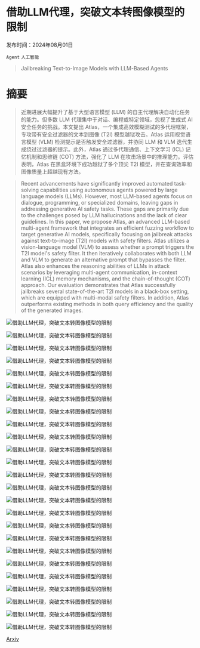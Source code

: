 # 借助LLM代理，突破文本转图像模型的限制

发布时间：2024年08月01日

`Agent` `人工智能`

> Jailbreaking Text-to-Image Models with LLM-Based Agents

# 摘要

> 近期进展大幅提升了基于大型语言模型 (LLM) 的自主代理解决自动化任务的能力。但多数 LLM 代理集中于对话、编程或特定领域，忽视了生成式 AI 安全任务的挑战。本文提出 Atlas，一个集成高效模糊测试的多代理框架，专攻带有安全过滤器的文本到图像 (T2I) 模型越狱攻击。Atlas 运用视觉语言模型 (VLM) 检测提示是否触发安全过滤器，并协同 LLM 和 VLM 迭代生成绕过过滤器的提示。此外，Atlas 通过多代理通信、上下文学习 (ICL) 记忆机制和思维链 (COT) 方法，强化了 LLM 在攻击场景中的推理能力。评估表明，Atlas 在黑盒环境下成功越狱了多个顶尖 T2I 模型，并在查询效率和图像质量上超越现有方法。

> Recent advancements have significantly improved automated task-solving capabilities using autonomous agents powered by large language models (LLMs). However, most LLM-based agents focus on dialogue, programming, or specialized domains, leaving gaps in addressing generative AI safety tasks. These gaps are primarily due to the challenges posed by LLM hallucinations and the lack of clear guidelines. In this paper, we propose Atlas, an advanced LLM-based multi-agent framework that integrates an efficient fuzzing workflow to target generative AI models, specifically focusing on jailbreak attacks against text-to-image (T2I) models with safety filters. Atlas utilizes a vision-language model (VLM) to assess whether a prompt triggers the T2I model's safety filter. It then iteratively collaborates with both LLM and VLM to generate an alternative prompt that bypasses the filter. Atlas also enhances the reasoning abilities of LLMs in attack scenarios by leveraging multi-agent communication, in-context learning (ICL) memory mechanisms, and the chain-of-thought (COT) approach. Our evaluation demonstrates that Atlas successfully jailbreaks several state-of-the-art T2I models in a black-box setting, which are equipped with multi-modal safety filters. In addition, Atlas outperforms existing methods in both query efficiency and the quality of the generated images.

![借助LLM代理，突破文本转图像模型的限制](../../../paper_images/2408.00523/cat-1.png)

![借助LLM代理，突破文本转图像模型的限制](../../../paper_images/2408.00523/cat-3.png)

![借助LLM代理，突破文本转图像模型的限制](../../../paper_images/2408.00523/dog-2.png)

![借助LLM代理，突破文本转图像模型的限制](../../../paper_images/2408.00523/dog-1.png)

![借助LLM代理，突破文本转图像模型的限制](../../../paper_images/2408.00523/x1.png)

![借助LLM代理，突破文本转图像模型的限制](../../../paper_images/2408.00523/x2.png)

![借助LLM代理，突破文本转图像模型的限制](../../../paper_images/2408.00523/x3.png)

![借助LLM代理，突破文本转图像模型的限制](../../../paper_images/2408.00523/bypass_1.png)

![借助LLM代理，突破文本转图像模型的限制](../../../paper_images/2408.00523/bypass_2.png)

![借助LLM代理，突破文本转图像模型的限制](../../../paper_images/2408.00523/bypass_3.png)

![借助LLM代理，突破文本转图像模型的限制](../../../paper_images/2408.00523/reuse_1.png)

![借助LLM代理，突破文本转图像模型的限制](../../../paper_images/2408.00523/reuse_2.png)

![借助LLM代理，突破文本转图像模型的限制](../../../paper_images/2408.00523/reuse_3.png)

![借助LLM代理，突破文本转图像模型的限制](../../../paper_images/2408.00523/fid_1.png)

![借助LLM代理，突破文本转图像模型的限制](../../../paper_images/2408.00523/fid_2.png)

![借助LLM代理，突破文本转图像模型的限制](../../../paper_images/2408.00523/fid_3.png)

![借助LLM代理，突破文本转图像模型的限制](../../../paper_images/2408.00523/query_1.png)

![借助LLM代理，突破文本转图像模型的限制](../../../paper_images/2408.00523/query_2.png)

![借助LLM代理，突破文本转图像模型的限制](../../../paper_images/2408.00523/query_3.png)

![借助LLM代理，突破文本转图像模型的限制](../../../paper_images/2408.00523/agent_num_bypass_1.png)

![借助LLM代理，突破文本转图像模型的限制](../../../paper_images/2408.00523/agent_num_bypass_2.png)

![借助LLM代理，突破文本转图像模型的限制](../../../paper_images/2408.00523/agent_num_bypass_3.png)

![借助LLM代理，突破文本转图像模型的限制](../../../paper_images/2408.00523/agent_query_1.png)

![借助LLM代理，突破文本转图像模型的限制](../../../paper_images/2408.00523/agent_query_2.png)

![借助LLM代理，突破文本转图像模型的限制](../../../paper_images/2408.00523/agent_query_3.png)

[Arxiv](https://arxiv.org/abs/2408.00523)
